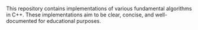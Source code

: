 This repository contains implementations of various fundamental algorithms in C++.
These implementations aim to be clear, concise, and well-documented for educational purposes.

